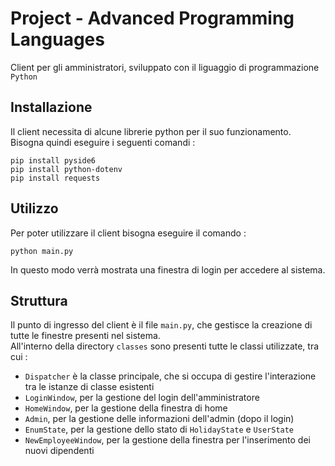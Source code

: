# Project - Advanced Programming Languages
Client per gli amministratori, sviluppato con il liguaggio di programmazione `Python`

## Installazione
Il client necessita di alcune librerie python per il suo funzionamento.<br>
Bisogna quindi eseguire i seguenti comandi :
```
pip install pyside6
pip install python-dotenv
pip install requests
```

## Utilizzo
Per poter utilizzare il client bisogna eseguire il comando :
```
python main.py
```

In questo modo verrà mostrata una finestra di login per accedere al sistema.

## Struttura
Il punto di ingresso del client è il file `main.py`, che gestisce la creazione di tutte le finestre presenti nel sistema.<br>
All'interno della directory `classes` sono presenti tutte le classi utilizzate, tra cui :
-	`Dispatcher` è la classe principale, che si occupa di gestire l'interazione tra le istanze di classe esistenti
-	`LoginWindow`, per la gestione del login dell'amministratore
-	`HomeWindow`, per la gestione della finestra di home
-	`Admin`, per la gestione delle informazioni dell'admin (dopo il login)
-	`EnumState`, per la gestione dello stato di `HolidayState` e `UserState`
-	`NewEmployeeWindow`, per la gestione della finestra per l'inserimento dei nuovi dipendenti
